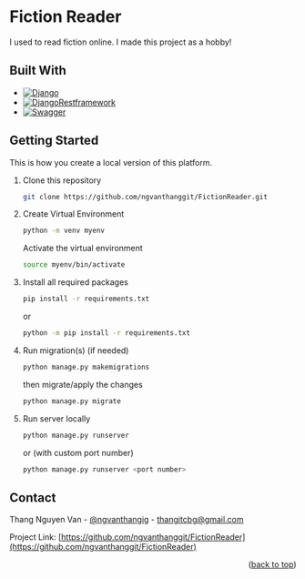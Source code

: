 <a id="readme-top"></a>
# Fiction Reader
I used to read fiction online. I made this project as a hobby!

## Built With
* [![Django][Django.com]][Django-url]
* [![DjangoRestframework][DjangoRestframework]][DjangoRestframework-url]
* [![Swagger][Swagger.io]][Swagger-url]

## Getting Started
This is how you create a local version of this platform.

1. Clone this repository
   ```sh
   git clone https://github.com/ngvanthanggit/FictionReader.git
   ```
2. Create Virtual Environment
   ```sh
   python -m venv myenv
   ```
   Activate the virtual environment
   ```sh
   source myenv/bin/activate
   ```
3. Install all required packages
   ```sh
   pip install -r requirements.txt
   ```
   or
   ```sh
   python -m pip install -r requirements.txt
   ```
4. Run migration(s) (if needed)
   ```sh
   python manage.py makemigrations
   ```
   then migrate/apply the changes
   ```sh
   python manage.py migrate
   ```
6. Run server locally
   ```sh
   python manage.py runserver
   ```
   or (with custom port number)
   ```sh
   python manage.py runserver <port number>
   ```
## Contact

Thang Nguyen Van - [@ngvanthangig](https://www.instagram.com/ngvanthangig/) - thangitcbg@gmail.com

Project Link: [https://github.com/ngvanthanggit/FictionReader](https://github.com/ngvanthanggit/FictionReader)

<p align="right">(<a href="#readme-top">back to top</a>)</p>

[Django.com]: https://img.shields.io/badge/Django-092E20?style=for-the-badge&logo=django&logoColor=green
[Django-url]: https://www.djangoproject.com/
[DjangoRestframework]: https://img.shields.io/badge/django--rest--framework-3.12.4-blue?style=for-the-badge&labelColor=333333&logo=django&logoColor=white&color=blue
[DjangoRestframework-url]: https://www.django-rest-framework.org/
[Swagger.io]: https://img.shields.io/badge/-Swagger-%23Clojure?style=for-the-badge&logo=swagger&logoColor=white
[Swagger-url]: https://swagger.io/
